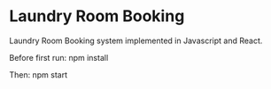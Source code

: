 # Laundry Room Booking

Laundry Room Booking system implemented in Javascript and React.

Before first run:
npm install

Then: 
npm start 

